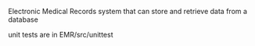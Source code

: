 Electronic Medical Records system that can store and retrieve data from a database

unit tests are in EMR/src/unittest
